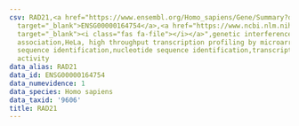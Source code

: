 ```yaml
---
csv: RAD21,<a href="https://www.ensembl.org/Homo_sapiens/Gene/Summary?db=core;g=ENSG00000164754"
  target="_blank">ENSG00000164754</a>,<a href="https://www.ncbi.nlm.nih.gov/pubmed/17216044"
  target="_blank"><i class="fas fa-file"></i></a>",genetic interference,functional
  association,HeLa, high throughput transcription profiling by microarray,nucleotide
  sequence identification,nucleotide sequence identification,transcriptional regulation,down-regulates
  activity
data_alias: RAD21
data_id: ENSG00000164754
data_numevidence: 1
data_species: Homo sapiens
data_taxid: '9606'
title: RAD21
---
```

